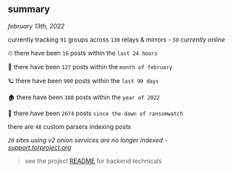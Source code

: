
## summary
_february 13th, 2022_

currently tracking `91` groups across `130` relays & mirrors - _`50` currently online_

⏲ there have been `16` posts within the `last 24 hours`

🦈 there have been `127` posts within the `month of february`

🪐 there have been `900` posts within the `last 90 days`

🏚 there have been `388` posts within the `year of 2022`

🦕 there have been `2674` posts `since the dawn of ransomwatch`

there are `48` custom parsers indexing posts

_`20` sites using v2 onion services are no longer indexed - [support.torproject.org](https://support.torproject.org/onionservices/v2-deprecation/)_

> see the project [README](https://github.com/thetanz/ransomwatch#ransomwatch--) for backend technicals
